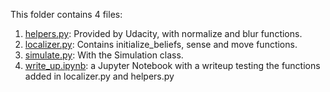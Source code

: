This folder contains 4 files:
1. <a href="https://github.com/dumebielueme/Udacity-SDC-Nanodegree/blob/master/HistogramFilter/helpers.py"> helpers.py</a>: Provided by Udacity, with normalize and blur functions.
2. <a href="https://github.com/dumebielueme/Udacity-SDC-Nanodegree/blob/master/HistogramFilter/localizer.py"> localizer.py</a>: Contains initialize_beliefs, sense and move functions.
3. <a href="https://github.com/dumebielueme/Udacity-SDC-Nanodegree/blob/master/HistogramFilter/simulate.py"> simulate.py</a>: With the Simulation class. 
4. <a href="https://github.com/dumebielueme/Udacity-SDC-Nanodegree/blob/master/HistogramFilter/writeup.ipynb"> write_up.ipynb</a>: a Jupyter Notebook with a writeup testing the functions added in localizer.py and helpers.py
